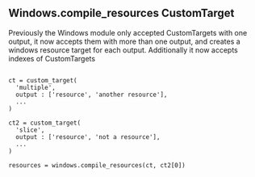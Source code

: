 ## Windows.compile_resources CustomTarget

Previously the Windows module only accepted CustomTargets with one output, it
now accepts them with more than one output, and creates a windows resource
target for each output. Additionally it now accepts indexes of CustomTargets

```meson

ct = custom_target(
  'multiple',
  output : ['resource', 'another resource'],
  ...
)

ct2 = custom_target(
  'slice',
  output : ['resource', 'not a resource'],
  ...
)

resources = windows.compile_resources(ct, ct2[0])
```
